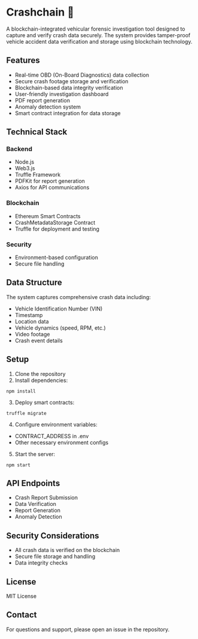 # Crashchain 🚗

A blockchain-integrated vehicular forensic investigation tool designed to capture and verify crash data securely. The system provides tamper-proof vehicle accident data verification and storage using blockchain technology.

## Features

- Real-time OBD (On-Board Diagnostics) data collection
- Secure crash footage storage and verification
- Blockchain-based data integrity verification
- User-friendly investigation dashboard
- PDF report generation
- Anomaly detection system
- Smart contract integration for data storage

## Technical Stack

### Backend

- Node.js
- Web3.js
- Truffle Framework
- PDFKit for report generation
- Axios for API communications

### Blockchain

- Ethereum Smart Contracts
- CrashMetadataStorage Contract
- Truffle for deployment and testing

### Security

- Environment-based configuration
- Secure file handling

## Data Structure

The system captures comprehensive crash data including:

- Vehicle Identification Number (VIN)
- Timestamp
- Location data
- Vehicle dynamics (speed, RPM, etc.)
- Video footage
- Crash event details

## Setup

1. Clone the repository
2. Install dependencies:

```bash:terminal
npm install
```
3. Deploy smart contracts:

```bash:terminal
truffle migrate
```
4. Configure environment variables:

- CONTRACT_ADDRESS in .env
- Other necessary environment configs



5. Start the server:

```bash:terminal
npm start
```

## API Endpoints

- Crash Report Submission
- Data Verification
- Report Generation
- Anomaly Detection

## Security Considerations

- All crash data is verified on the blockchain
- Secure file storage and handling
- Data integrity checks


## License

MIT License

## Contact

For questions and support, please open an issue in the repository.
